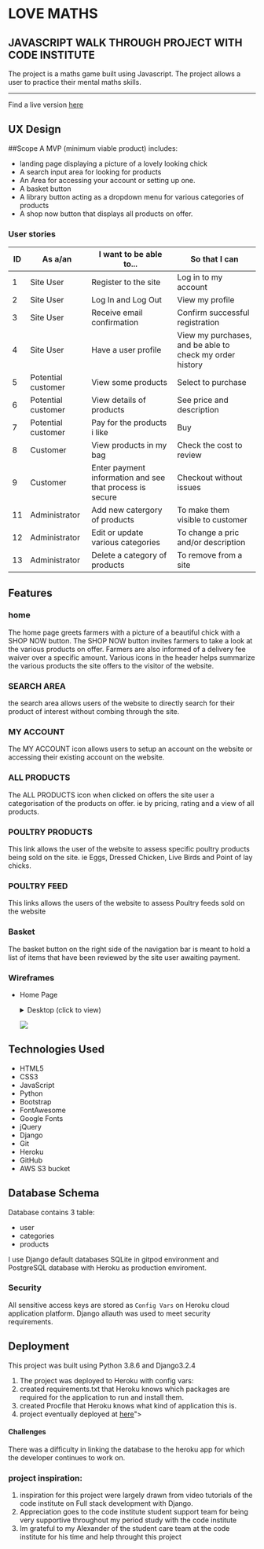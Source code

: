 # LOVE MATHS
## JAVASCRIPT WALK THROUGH PROJECT WITH CODE INSTITUTE



The project is a maths game built using Javascript.
The project allows a user to practice their mental maths skills.

<hr>
Find a live version <a href="http://ami.responsivedesign.is/?url=https://jd-agritrade.herokuapp.com/">here</a>


## UX Design



##Scope
A MVP (minimum viable product) includes:

- landing page displaying a picture of a lovely looking chick 
- A search input area for looking for products
- An Area for accessing your account or setting up one.
- A basket button 
- A library button acting as a dropdown menu for various categories of products
- A shop now button that displays all products on offer.


### User stories

**ID** | **As a/an** | **I want to be able to...** | **So that I can**
--- | --- | --- | ---
1 | Site User | Register to the site | Log in to my account 
2 | Site User | Log In and Log Out | View my profile
3 | Site User | Receive email confirmation | Confirm successful registration
4 | Site User | Have a user profile | View my purchases, and be able to check my order history
5 | Potential customer | View some products | Select to purchase
6 | Potential customer | View details of products | See price and description
7 | Potential customer | Pay for the products i like | Buy
8 | Customer | View products in my bag | Check the cost to review
9 | Customer | Enter payment information and see that process is secure | Checkout without issues
11 | Administrator | Add new catergory of products | To make them visible to customer
12 | Administrator | Edit or update various categories | To change a pric and/or description 
13 | Administrator | Delete a category of products | To remove from a site

## Features

### home

The home page greets farmers with a picture of a beautiful chick with a SHOP NOW button. 
The SHOP NOW button invites farmers to take a look at the various products on offer.
Farmers are also informed of a delivery fee waiver over a specific amount.
Various icons in the header helps summarize the various products the site offers to the visitor of the website.

### SEARCH AREA 

the search area allows users of the website to directly search for their product of interest without combing through the site.

### MY ACCOUNT

The MY ACCOUNT icon allows users to setup an account on the website or accessing their existing account on the website.

### ALL PRODUCTS 

The ALL PRODUCTS icon when clicked on offers the site user a categorisation of the products on offer. 
ie by pricing, rating and a view of all products.

### POULTRY PRODUCTS 

This link allows the user of the website to assess specific poultry products being sold on the site.
ie Eggs, Dressed Chicken, Live Birds and Point of lay chicks.

### POULTRY FEED 

This links allows the users of the website to assess Poultry feeds sold on the website

### Basket

The basket button on the right side of the navigation bar is meant to hold a list of items 
that have been reviewed by the site user awaiting payment.

### Wireframes

- Home Page

    <details><summary>Desktop (click to view)</summary>

    ![](<iframe style="border: 1px solid rgba(0, 0, 0, 0.1);" width="800" height="450" src="https://www.figma.com/embed?embed_host=share&url=https%3A%2F%2Fwww.figma.com%2Ffile%2F9eOMIaCWLS6u7WBXtREDNX%2Fcraftstore%3Fnode-id%3D1%253A27" allowfullscreen></iframe>)
    </details>
    
    
    ![](static/images/Wireframe.png)
    </details>
## Technologies Used

- HTML5
- CSS3
- JavaScript
- Python
- Bootstrap
- FontAwesome
- Google Fonts
- jQuery
- Django
- Git
- Heroku
- GitHub
- AWS S3 bucket

## Database Schema

Database contains 3 table:
- user
- categories
- products

I use Django default databases SQLite in gitpod environment and PostgreSQL database with Heroku as production enviroment.


### Security

All sensitive access keys are stored as `Config Vars` on Heroku cloud application platform.
Django allauth was used to meet security requirements.

## Deployment
This project was built using Python 3.8.6 and Django3.2.4
1. The project was deployed to Heroku with config vars:
1. created requirements.txt that Heroku knows which packages are required for the application to run and install them.
1. created Procfile that Heroku knows what kind of application this is.
1. project eventually deployed at 
<a href="https://jd-agritrade.herokuapp.com/">here</a>">

#### Challenges 

There was a difficulty in linking the database to the heroku app for which the developer continues to work on.

### project inspiration: 

1. inspiration for this project were largely drawn from video tutorials of the code institute on Full stack development with Django. 
1. Appreciation goes to the code institute student support team for being very supportive throughout my period
   study with the code institute
1. Im grateful to my Alexander of the student care team at the code institute for his time and help throught this project 